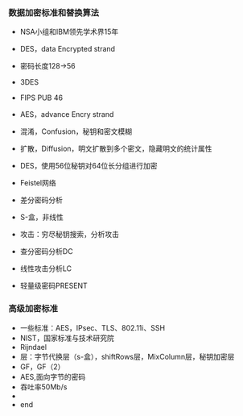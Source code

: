 ### 数据加密标准和替换算法  

- NSA小组和IBM领先学术界15年  
- DES，data Encrypted strand   
- 密码长度128->56 
- 3DES  
- FIPS PUB 46  
- AES，advance Encry strand  
- 混淆，Confusion，秘钥和密文模糊  
- 扩散，Diffusion，明文扩散到多个密文，隐藏明文的统计属性  
- DES，使用56位秘钥对64位长分组进行加密  
- Feistel网络  
- 差分密码分析  
- S-盒，非线性  
- 攻击：穷尽秘钥搜索，分析攻击  
- 查分密码分析DC  
- 线性攻击分析LC  

- 轻量级密码PRESENT  

### 高级加密标准  
- 一些标准：AES，IPsec、TLS、802.11i、SSH  
- NIST，国家标准与技术研究院  
- Rijndael  
- 层：字节代换层（s-盒），shiftRows层，MixColumn层，秘钥加密层  
- GF，GF（2）  
- AES,面向字节的密码  
- 吞吐率50Mb/s  
- 
- end
